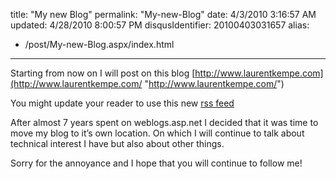 title: "My new Blog"
permalink: "My-new-Blog"
date: 4/3/2010 3:16:57 AM
updated: 4/28/2010 8:00:57 PM
disqusIdentifier: 20100403031657
alias:
 - /post/My-new-Blog.aspx/index.html
---
Starting from now on I will post on this blog [http://www.laurentkempe.com](http://www.laurentkempe.com/ "http://www.laurentkempe.com/")

You might update your reader to use this new [rss feed](http://feeds.feedburner.com/laurentkempe)
<!-- more -->

After almost 7 years spent on weblogs.asp.net I decided that it was time to move my blog to it’s own location. On which I will continue to talk about technical interest I have but also about other things.

Sorry for the annoyance and I hope that you will continue to follow me!
